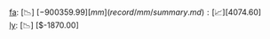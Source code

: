 [fa](record/fa/summary.md): [📉] [$-900359.99]  
[mm](record/mm/summary.md): [📈] [$4074.60]  
[ly](record/ly/summary.md): [📉] [$-1870.00]  
